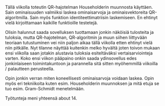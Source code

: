 Tällä viikolla toteutin QR-hajotelman Householderin muunnosta käyttäen. Sain ominaisuuden valmiiksi laskea ominaisarvoja ja ominaisvektoreita QR-algoritmilla. Sain myös funktion identiteettimatriisin laskemiseen. En ehtinyt vielä kirjoittamaan kaikille funktioille testetejä.

Olisin halunnut saada sovelluksen tuottamaan jonkin näköisiä tulosteita ja tuloksia, mutta QR-hajotelman, QR-algoritmin ja muun siihen liittyvään teoriaan tutustuminen vei niin paljon aikaa tällä viikolla etten ehtinyt vielä niin pitkälle. Nyt tilanne näyttää kuitenkin melko hyvältä joten toivon mukaan ensi viikolla saan jotakin alustavia tuloksia esiteltäväksi vertaisarviointeja varten. Koko ensi viikon pääpaino onkin saada ydinsovellus edes jonkinlaiseen toimintakuntoon ja parannella sitä sitten myöhemmillä viikoilla / palautteen perusteella. 

Opin jonkin verran miten koneellisesti ominaisarvoja voidaan laskea. Opin myös eri tekniikoita kuten esim. Householderin muunnoksen ja mitä etuja se tuo esim. Gram-Schmidt menetelmään.

Työtunteja meni yhteensä about 14.